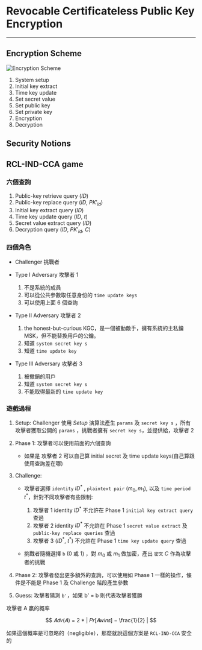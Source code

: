 # Revocable Certificateless Public Key Encryption

---

## Encryption Scheme

![Encryption Scheme](https://cdn.jsdelivr.net/gh/tc3oliver/ImageHosting/img/202111261305577.png)

1. System setup
2. Initial key extract
3. Time key update
4. Set secret value
5. Set public key
6. Set private key
7. Encryption
8. Decryption

## Security Notions

## RCL-IND-CCA game

### 六個查詢

1. Public-key retrieve query ($ID$)
2. Public-key replace query ($ID$, $PK'_{id}$)
3. Initial key extract query ($ID$)
4. Time key update query ($ID$, $t$)
5. Secret value extract query ($ID$)
6. Decryption query ($ID$, $PK'_{id}$, $C$)

### 四個角色

- Challenger 挑戰者
- Type I Adversary 攻擊者 1

  1. 不是系統的成員
  2. 可以從公共參數取任意身份的 `time update keys`
  3. 可以使用上面 6 個查詢

- Type II Adversary 攻擊者 2

  1. the honest-but-curious KGC，是一個被動敵手，擁有系統的主私鑰 MSK，但不能替換用戶的公鑰。
  2. 知道 `system secret key s`
  3. 知道 `time update key`

- Type III Adversary 攻擊者 3

  1. 被撤銷的用戶
  2. 知道 `system secret key s`
  3. 不能取得最新的 `time update key`

### 遊戲過程

1. Setup: Challenger 使用 _Setup_ 演算法產生 `params` 及 `secret key s` ，所有攻擊者獲取公開的 `params` ，挑戰者擁有 `secret key s`，並提供給，攻擊者 2

2. Phase 1: 攻擊者可以使用前面的六個查詢

   - 如果是 攻擊者 2 可以自己算 initial secret 及 time update keys(自己算跟使用查詢差在哪)

3. Challenge:

   - 攻擊者選擇 `identity` $ID^*$ , `plaintext pair` $(m_0, m_1)$, 以及 `time period` $t^*$，針對不同攻擊者有些限制:

     1. 攻擊者 1 identity $ID^*$ 不允許在 Phase 1 `initial key extract query` 查過
     2. 攻擊者 2 identity $ID^*$ 不允許在 Phase 1 `secret value extract` 及 `public-key replace queries` 查過
     3. 攻擊者 3 ($ID^*$, $t^*$) 不允許在 Phase 1 `time key update query` 查過

   - 挑戰者隨機選擇 `b` (0 或 1) ，對 $m_0$ 或 $m_1$ 做加密，產出 `密文` $C$ 作為攻擊者的挑戰

4. Phase 2: 攻擊者發出更多額外的查詢，可以使用如 Phase 1 一樣的操作，條件是不能是 Phase 1 及 Challenge 階段產生參數
5. Guess: 攻擊者猜測 `b'`，如果 b' = b 則代表攻擊者獲勝

攻擊者 A 贏的概率

$$ 𝐴𝑑𝑣(𝐴) = 2 * | 𝑃𝑟[𝐴𝑤𝑖𝑛𝑠] − \frac{1}{2} | $$

如果這個概率是可忽略的（negligible），那麼就說這個方案是 `RCL-IND-CCA` 安全的